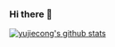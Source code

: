 ### Hi there 👋

<!--
**yujiecong/yujiecong** is a ✨ _special_ ✨ repository because its `README.md` (this file) appears on your GitHub profile.

Here are some ideas to get you started:

- 🔭 I’m currently working on ...
- 🌱 I’m currently learning ...
- 👯 I’m looking to collaborate on ...
- 🤔 I’m looking for help with ...
- 💬 Ask me about ...
- 📫 How to reach me: ...
- 😄 Pronouns: ...
- ⚡ Fun fact: ...
-->

[![yujiecong's github stats](https://github-readme-stats.vercel.app/api?username=yujiecong&theme=dark)](https://github.com/anuraghazra/github-readme-stats)

